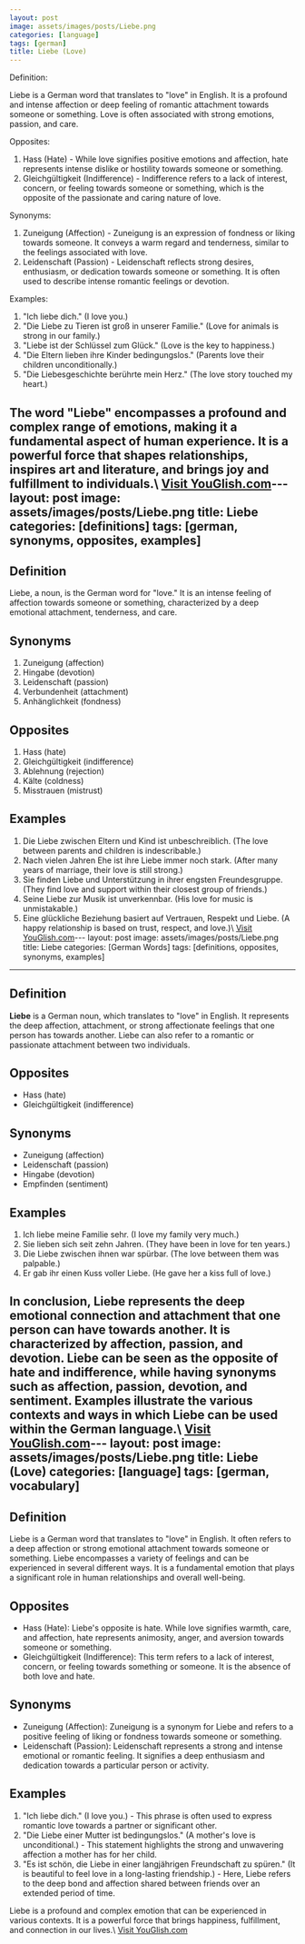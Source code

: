 ```yaml
---
layout: post
image: assets/images/posts/Liebe.png
categories: [language]
tags: [german]
title: Liebe (Love)
---
```


Definition: 

Liebe is a German word that translates to "love" in English. It is a profound and intense affection or deep feeling of romantic attachment towards someone or something. Love is often associated with strong emotions, passion, and care.

Opposites: 

1. Hass (Hate) - While love signifies positive emotions and affection, hate represents intense dislike or hostility towards someone or something.
2. Gleichgültigkeit (Indifference) - Indifference refers to a lack of interest, concern, or feeling towards someone or something, which is the opposite of the passionate and caring nature of love.

Synonyms: 

1. Zuneigung (Affection) - Zuneigung is an expression of fondness or liking towards someone. It conveys a warm regard and tenderness, similar to the feelings associated with love.
2. Leidenschaft (Passion) - Leidenschaft reflects strong desires, enthusiasm, or dedication towards someone or something. It is often used to describe intense romantic feelings or devotion.

Examples: 

1. "Ich liebe dich." (I love you.)
2. "Die Liebe zu Tieren ist groß in unserer Familie." (Love for animals is strong in our family.)
3. "Liebe ist der Schlüssel zum Glück." (Love is the key to happiness.)
4. "Die Eltern lieben ihre Kinder bedingungslos." (Parents love their children unconditionally.)
5. "Die Liebesgeschichte berührte mein Herz." (The love story touched my heart.)

The word "Liebe" encompasses a profound and complex range of emotions, making it a fundamental aspect of human experience. It is a powerful force that shapes relationships, inspires art and literature, and brings joy and fulfillment to individuals.\ <a id="yg-widget-0" class="youglish-widget" data-query="Liebe" data-lang="german" data-components="8412" data-auto-start="0" data-bkg-color="theme_light" data-title="How%20to%20pronounce%20Liebe%20in%20German"  rel="nofollow" href="https://youglish.com">Visit YouGlish.com</a><script async src="https://youglish.com/public/emb/widget.js" charset="utf-8"></script>---
layout: post
image: assets/images/posts/Liebe.png
title: Liebe
categories: [definitions]
tags: [german, synonyms, opposites, examples]
---

## Definition

Liebe, a noun, is the German word for "love." It is an intense feeling of affection towards someone or something, characterized by a deep emotional attachment, tenderness, and care.

## Synonyms

1. Zuneigung (affection)
2. Hingabe (devotion)
3. Leidenschaft (passion)
4. Verbundenheit (attachment)
5. Anhänglichkeit (fondness)

## Opposites

1. Hass (hate)
2. Gleichgültigkeit (indifference)
3. Ablehnung (rejection)
4. Kälte (coldness)
5. Misstrauen (mistrust)

## Examples

1. Die Liebe zwischen Eltern und Kind ist unbeschreiblich. (The love between parents and children is indescribable.)
2. Nach vielen Jahren Ehe ist ihre Liebe immer noch stark. (After many years of marriage, their love is still strong.)
3. Sie finden Liebe und Unterstützung in ihrer engsten Freundesgruppe. (They find love and support within their closest group of friends.)
4. Seine Liebe zur Musik ist unverkennbar. (His love for music is unmistakable.)
5. Eine glückliche Beziehung basiert auf Vertrauen, Respekt und Liebe. (A happy relationship is based on trust, respect, and love.)\ <a id="yg-widget-0" class="youglish-widget" data-query="Liebe" data-lang="german" data-components="8412" data-auto-start="0" data-bkg-color="theme_light" data-title="How%20to%20pronounce%20Liebe%20in%20German"  rel="nofollow" href="https://youglish.com">Visit YouGlish.com</a><script async src="https://youglish.com/public/emb/widget.js" charset="utf-8"></script>---
layout: post
image: assets/images/posts/Liebe.png
title: Liebe
categories: [German Words]
tags: [definitions, opposites, synonyms, examples]
---

## Definition
**Liebe** is a German noun, which translates to "love" in English. It represents the deep affection, attachment, or strong affectionate feelings that one person has towards another. Liebe can also refer to a romantic or passionate attachment between two individuals.

## Opposites
- Hass (hate)
- Gleichgültigkeit (indifference)

## Synonyms
- Zuneigung (affection)
- Leidenschaft (passion)
- Hingabe (devotion)
- Empfinden (sentiment)

## Examples
1. Ich liebe meine Familie sehr. (I love my family very much.)
2. Sie lieben sich seit zehn Jahren. (They have been in love for ten years.)
3. Die Liebe zwischen ihnen war spürbar. (The love between them was palpable.)
4. Er gab ihr einen Kuss voller Liebe. (He gave her a kiss full of love.)

In conclusion, **Liebe** represents the deep emotional connection and attachment that one person can have towards another. It is characterized by affection, passion, and devotion. Liebe can be seen as the opposite of hate and indifference, while having synonyms such as affection, passion, devotion, and sentiment. Examples illustrate the various contexts and ways in which Liebe can be used within the German language.\ <a id="yg-widget-0" class="youglish-widget" data-query="Liebe" data-lang="german" data-components="8412" data-auto-start="0" data-bkg-color="theme_light" data-title="How%20to%20pronounce%20Liebe%20in%20German"  rel="nofollow" href="https://youglish.com">Visit YouGlish.com</a><script async src="https://youglish.com/public/emb/widget.js" charset="utf-8"></script>---
layout: post
image: assets/images/posts/Liebe.png
title: Liebe (Love)
categories: [language]
tags: [german, vocabulary]
---

## Definition

Liebe is a German word that translates to "love" in English. It often refers to a deep affection or strong emotional attachment towards someone or something. Liebe encompasses a variety of feelings and can be experienced in several different ways. It is a fundamental emotion that plays a significant role in human relationships and overall well-being.

## Opposites

- Hass (Hate): Liebe's opposite is hate. While love signifies warmth, care, and affection, hate represents animosity, anger, and aversion towards someone or something.
- Gleichgültigkeit (Indifference): This term refers to a lack of interest, concern, or feeling towards something or someone. It is the absence of both love and hate.

## Synonyms

- Zuneigung (Affection): Zuneigung is a synonym for Liebe and refers to a positive feeling of liking or fondness towards someone or something.
- Leidenschaft (Passion): Leidenschaft represents a strong and intense emotional or romantic feeling. It signifies a deep enthusiasm and dedication towards a particular person or activity.

## Examples

1. "Ich liebe dich." (I love you.) - This phrase is often used to express romantic love towards a partner or significant other.
2. "Die Liebe einer Mutter ist bedingungslos." (A mother's love is unconditional.) - This statement highlights the strong and unwavering affection a mother has for her child.
3. "Es ist schön, die Liebe in einer langjährigen Freundschaft zu spüren." (It is beautiful to feel love in a long-lasting friendship.) - Here, Liebe refers to the deep bond and affection shared between friends over an extended period of time.

Liebe is a profound and complex emotion that can be experienced in various contexts. It is a powerful force that brings happiness, fulfillment, and connection in our lives.\ <a id="yg-widget-0" class="youglish-widget" data-query="Liebe" data-lang="german" data-components="8412" data-auto-start="0" data-bkg-color="theme_light" data-title="How%20to%20pronounce%20Liebe%20in%20German"  rel="nofollow" href="https://youglish.com">Visit YouGlish.com</a><script async src="https://youglish.com/public/emb/widget.js" charset="utf-8"></script>